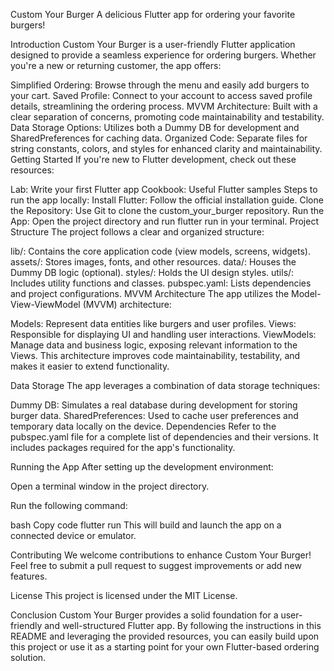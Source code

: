 Custom Your Burger
A delicious Flutter app for ordering your favorite burgers!

Introduction
Custom Your Burger is a user-friendly Flutter application designed to provide a seamless experience for ordering burgers. Whether you're a new or returning customer, the app offers:

Simplified Ordering: Browse through the menu and easily add burgers to your cart.
Saved Profile: Connect to your account to access saved profile details, streamlining the ordering process.
MVVM Architecture: Built with a clear separation of concerns, promoting code maintainability and testability.
Data Storage Options: Utilizes both a Dummy DB for development and SharedPreferences for caching data.
Organized Code: Separate files for string constants, colors, and styles for enhanced clarity and maintainability.
Getting Started
If you're new to Flutter development, check out these resources:

Lab: Write your first Flutter app
Cookbook: Useful Flutter samples
Steps to run the app locally:
Install Flutter: Follow the official installation guide.
Clone the Repository: Use Git to clone the custom_your_burger repository.
Run the App: Open the project directory and run flutter run in your terminal.
Project Structure
The project follows a clear and organized structure:

lib/: Contains the core application code (view models, screens, widgets).
assets/: Stores images, fonts, and other resources.
data/: Houses the Dummy DB logic (optional).
styles/: Holds the UI design styles.
utils/: Includes utility functions and classes.
pubspec.yaml: Lists dependencies and project configurations.
MVVM Architecture
The app utilizes the Model-View-ViewModel (MVVM) architecture:

Models: Represent data entities like burgers and user profiles.
Views: Responsible for displaying UI and handling user interactions.
ViewModels: Manage data and business logic, exposing relevant information to the Views.
This architecture improves code maintainability, testability, and makes it easier to extend functionality.

Data Storage
The app leverages a combination of data storage techniques:

Dummy DB: Simulates a real database during development for storing burger data.
SharedPreferences: Used to cache user preferences and temporary data locally on the device.
Dependencies
Refer to the pubspec.yaml file for a complete list of dependencies and their versions. It includes packages required for the app's functionality.

Running the App
After setting up the development environment:

Open a terminal window in the project directory.

Run the following command:

bash
Copy code
flutter run
This will build and launch the app on a connected device or emulator.

Contributing
We welcome contributions to enhance Custom Your Burger! Feel free to submit a pull request to suggest improvements or add new features.

License
This project is licensed under the MIT License.

Conclusion
Custom Your Burger provides a solid foundation for a user-friendly and well-structured Flutter app. By following the instructions in this README and leveraging the provided resources, you can easily build upon this project or use it as a starting point for your own Flutter-based ordering solution.


